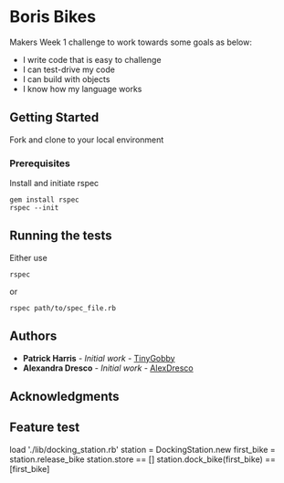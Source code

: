 # Boris Bikes

Makers Week 1 challenge to work towards some goals as below:

- I write code that is easy to challenge
- I can test-drive my code
- I can build with objects
- I know how my language works

## Getting Started

Fork and clone to your local environment

### Prerequisites

Install and initiate rspec

```
gem install rspec
rspec --init
```

## Running the tests

Either use
```
rspec
```
or
```
rspec path/to/spec_file.rb
```

## Authors

* **Patrick Harris** - *Initial work* - [TinyGobby](https://github.com/TinyGobby)
* **Alexandra Dresco** - *Initial work* -
[AlexDresco](https://github.com/AlexDresco)

## Acknowledgments

## Feature test

load './lib/docking_station.rb'
station = DockingStation.new
first_bike = station.release_bike
station.store == []
station.dock_bike(first_bike) == [first_bike]
